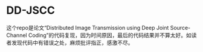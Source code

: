 # DD-JSCC
这个repo是论文“Distributed Image Transmission using Deep Joint Source-Channel Coding”的代码复现，因为时间原因，最后的代码结果并不算太好。如读者发现代码中有错误之处，麻烦批评指正，感激不尽。
